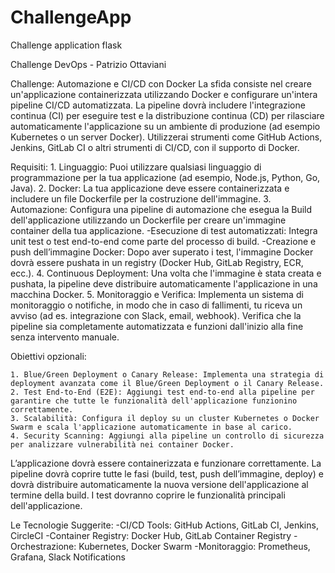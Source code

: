 # ChallengeApp
Challenge application flask

Challenge DevOps - Patrizio Ottaviani

Challenge: Automazione e CI/CD con Docker
La sfida consiste nel creare un'applicazione containerizzata utilizzando Docker e configurare un'intera pipeline CI/CD automatizzata. La pipeline dovrà includere l'integrazione continua (CI) per eseguire test e la distribuzione continua (CD) per rilasciare automaticamente l'applicazione su un ambiente di produzione (ad esempio Kubernetes o un server Docker). Utilizzerai strumenti come GitHub Actions, Jenkins, GitLab CI o altri strumenti di CI/CD, con il supporto di Docker.

Requisiti:
	1. Linguaggio: Puoi utilizzare qualsiasi linguaggio di programmazione per la tua applicazione (ad esempio, Node.js, Python, Go, Java).
	2. Docker: La tua applicazione deve essere containerizzata e includere un file Dockerfile per la costruzione dell'immagine.
	3. Automazione: Configura una pipeline di automazione che esegua la Build dell'applicazione utilizzando un Dockerfile per creare un'immagine container della tua applicazione.
		-Esecuzione di test automatizzati: Integra unit test o test end-to-end come parte del processo di build.
		-Creazione e push dell’immagine Docker: Dopo aver superato i test, l'immagine Docker dovrà essere pushata in un registry (Docker Hub, GitLab Registry, ECR, ecc.).
	4. Continuous Deployment: Una volta che l'immagine è stata creata e pushata, la pipeline deve distribuire automaticamente l'applicazione in una macchina Docker.
	5. Monitoraggio e Verifica: Implementa un sistema di monitoraggio o notifiche, in modo che in caso di fallimenti, tu riceva un avviso (ad es. integrazione con Slack, email, webhook). Verifica che la pipeline sia completamente automatizzata e funzioni dall'inizio alla fine senza intervento manuale.

Obiettivi opzionali:

	1. Blue/Green Deployment o Canary Release: Implementa una strategia di deployment avanzata come il Blue/Green Deployment o il Canary Release.
	2. Test End-to-End (E2E): Aggiungi test end-to-end alla pipeline per garantire che tutte le funzionalità dell'applicazione funzionino correttamente.
	3. Scalabilità: Configura il deploy su un cluster Kubernetes o Docker Swarm e scala l'applicazione automaticamente in base al carico.
	4. Security Scanning: Aggiungi alla pipeline un controllo di sicurezza per analizzare vulnerabilità nei container Docker.

L’applicazione dovrà essere containerizzata e funzionare correttamente.
La pipeline  dovrà  coprire tutte le fasi (build, test, push dell’immagine, deploy) e  dovrà  distribuire automaticamente la nuova versione dell'applicazione al termine della build.
I test dovranno coprire le funzionalità principali dell'applicazione.

Le Tecnologie Suggerite:
	-CI/CD Tools: GitHub Actions, GitLab CI, Jenkins, CircleCI
	-Container Registry: Docker Hub, GitLab Container Registry
	-Orchestrazione: Kubernetes, Docker Swarm
	-Monitoraggio: Prometheus, Grafana, Slack Notifications
